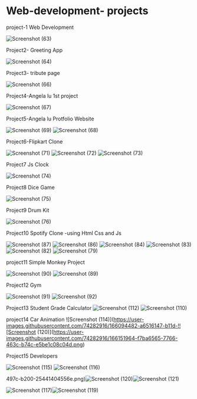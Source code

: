 # Web-development- projects

project-1 Web Development

![Screenshot (63)](https://user-images.githubusercontent.com/74282916/163495540-3440da6f-e4e7-44ca-ad64-d20dc02662f8.png)

Project2- Greeting App

![Screenshot (64)](https://user-images.githubusercontent.com/74282916/163495744-ece55194-aac9-46ac-b648-faed788f94d5.png)

Project3- tribute page

![Screenshot (66)](https://user-images.githubusercontent.com/74282916/163667647-c3e6155d-f545-4ea1-b948-fddacef44c29.png)

Project4-Angela lu 1st project

![Screenshot (67)](https://user-images.githubusercontent.com/74282916/163777423-c50176b1-1a59-4861-b8ce-ceed83e3540e.png)

Project5-Angela lu Protfolio Website

![Screenshot (69)](https://user-images.githubusercontent.com/74282916/163954153-5d5792f7-672b-4764-99dc-e54e9961dd6a.png)
![Screenshot (68)](https://user-images.githubusercontent.com/74282916/163954187-1ed244bc-e023-411c-8ce9-d1b13eee9dd1.png)

Project6-Flipkart Clone 

![Screenshot (71)](https://user-images.githubusercontent.com/74282916/164383337-1eb7546a-fed0-4288-ba46-10e728f0a271.png)
![Screenshot (72)](https://user-images.githubusercontent.com/74282916/164383420-e39739bf-f948-45aa-9eb5-0ffa32ee1719.png)
![Screenshot (73)](https://user-images.githubusercontent.com/74282916/164383495-bf93b722-61b4-46ec-b035-b78025e46286.png)

Project7 Js Clock

![Screenshot (74)](https://user-images.githubusercontent.com/74282916/164884688-3c62db22-84d4-4687-834d-c5cb3f58d065.png)

Project8 Dice Game

![Screenshot (75)](https://user-images.githubusercontent.com/74282916/164981872-aad1dd27-b0f9-41bf-bad0-922cd726bb9b.png)


Project9 Drum Kit

![Screenshot (76)](https://user-images.githubusercontent.com/74282916/165041648-d8a2dd35-35de-44ff-9ea8-26d424aba297.png)

Project10 Spotify Clone -using Html Css and Js

![Screenshot (87)](https://user-images.githubusercontent.com/74282916/165336207-96cded02-ecb9-406c-88ef-2abde8f54717.png)
![Screenshot (86)](https://user-images.githubusercontent.com/74282916/165336579-a6b4735a-a399-4d9c-b0b6-150c1b5629a0.png)
![Screenshot (84)](https://user-images.githubusercontent.com/74282916/165336705-cb4d1940-0b70-4c1f-b2f7-2968d1c821e3.png)
![Screenshot (83)](https://user-images.githubusercontent.com/74282916/165336831-ab19be45-aeb8-457d-a991-7d9cb9a7a302.png)
![Screenshot (82)](https://user-images.githubusercontent.com/74282916/165337108-30d66cae-23fc-4208-b5eb-ee72cf80f7f1.png)
![Screenshot (79)](https://user-images.githubusercontent.com/74282916/165337315-6ff80e14-5021-47aa-b2f2-ff5addbb9aff.png)

project11 Simple Monkey Project

![Screenshot (90)](https://user-images.githubusercontent.com/74282916/165454251-20b8c1f2-450b-451a-ae9a-95562180673a.png)
![Screenshot (89)](https://user-images.githubusercontent.com/74282916/165454277-6475f909-884c-4370-8cec-4a51aeec9c3e.png)

Project12 Gym

![Screenshot (91)](https://user-images.githubusercontent.com/74282916/165957438-751b58f3-37ab-4989-9616-e1004f5f24dc.png)
![Screenshot (92)](https://user-images.githubusercontent.com/74282916/165957455-44c7a83d-741b-4fb2-9c6f-086106823052.png)



Project13 Student Grade Calculator
![Screenshot (112)](https://user-images.githubusercontent.com/74282916/165957165-699189b5-5763-45d0-adbd-e248a1a3f795.png)
![Screenshot (110)](https://user-images.githubusercontent.com/74282916/165957184-fef727f7-6f90-4018-be14-1f69a6a1eab7.png)

project14 Car Animation
![Screenshot (114)](https://user-images.githubusercontent.com/74282916/166094482-a6516147-b11d-!![Screenshot (120)](https://user-images.githubusercontent.com/74282916/166151964-f7ba6565-7766-463c-b74c-e5be1c08c04d.png)


Project15 Developers

![Screenshot (115)](https://user-images.githubusercontent.com/74282916/166137245-2cf02e9d-df5b-4241-b45e-193da77c1748.png)
![Screenshot (116)](https://user-images.githubusercontent.com/74282916/166151853-c17a7559-5786-40c4-a84d-2fb954630cc3.png)


497c-b200-25441404556e.png)![Screenshot (120)](https://user-images.githubusercontent.com/74282916/166152004-31be55eb-f425-4146-9ab7-4acb58445b86.png)![Screenshot (121)](https://user-images.githubusercontent.com/74282916/166152005-1c94ab8f-46bc-4097-9d42-7dd8ddeb1022.png)






![Screenshot (117)](https://user-images.githubusercontent.com/74282916/166151956-d4a5fea9-494f-4253-9a5e-ceb7ee29aec9.png)![Screenshot (119)](https://user-images.githubusercontent.com/74282916/166152006-9aeff6b0-22a6-46df-89cf-e305da449082.png)

